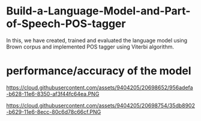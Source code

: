 # Build-a-Language-Model-and-Part-of-Speech-POS-tagger

In this, we have created, trained and evaluated the language model using Brown corpus and 
implemented POS tagger using Viterbi algorithm.

# performance/accuracy of the model

https://cloud.githubusercontent.com/assets/9404205/20698652/956adefa-b628-11e6-8350-af3f44fc64ea.PNG

https://cloud.githubusercontent.com/assets/9404205/20698754/35db8902-b629-11e6-8ecc-80c6d78c66cf.PNG
